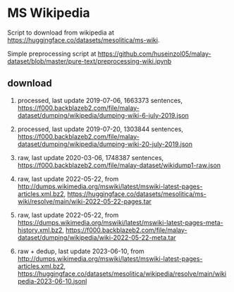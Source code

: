 # MS Wikipedia

Script to download from wikipedia at https://huggingface.co/datasets/mesolitica/ms-wiki.

Simple preprocessing script at https://github.com/huseinzol05/malay-dataset/blob/master/pure-text/preprocessing-wiki.ipynb

## download

1. processed, last update 2019-07-06, 1663373 sentences, https://f000.backblazeb2.com/file/malay-dataset/dumping/wikipedia/dumping-wiki-6-july-2019.json

2. processed, last update 2019-07-20, 1303844 sentences, https://f000.backblazeb2.com/file/malay-dataset/dumping/wikipedia/dumping-wiki-20-july-2019.json

3. raw, last update 2020-03-06, 1748387 sentences, https://f000.backblazeb2.com/file/malay-dataset/wikidump1-raw.json

4. raw, last update 2022-05-22, from http://dumps.wikimedia.org/mswiki/latest/mswiki-latest-pages-articles.xml.bz2, https://huggingface.co/datasets/mesolitica/ms-wiki/resolve/main/wiki-2022-05-22-pages.tar

5. raw, last update 2022-05-22, from https://dumps.wikimedia.org/mswiki/latest/mswiki-latest-pages-meta-history.xml.bz2, https://f000.backblazeb2.com/file/malay-dataset/dumping/wikipedia/wiki-2022-05-22-meta.tar

6. raw + dedup, last update 2023-06-10, from http://dumps.wikimedia.org/mswiki/latest/mswiki-latest-pages-articles.xml.bz2, https://huggingface.co/datasets/mesolitica/wikipedia/resolve/main/wikipedia-2023-06-10.jsonl